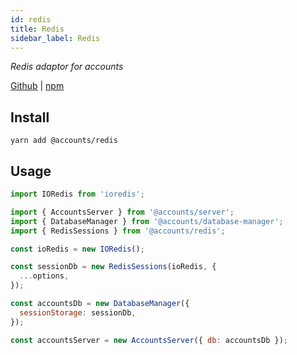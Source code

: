```yaml
---
id: redis
title: Redis
sidebar_label: Redis
---
```


_Redis adaptor for accounts_

[Github](https://github.com/accounts-js/accounts/tree/master/packages/database-redis) |
[npm](https://www.npmjs.com/package/@accounts/redis)

## Install

```
yarn add @accounts/redis
```

## Usage

```javascript
import IORedis from 'ioredis';

import { AccountsServer } from '@accounts/server';
import { DatabaseManager } from '@accounts/database-manager';
import { RedisSessions } from '@accounts/redis';

const ioRedis = new IORedis();

const sessionDb = new RedisSessions(ioRedis, {
  ...options,
});

const accountsDb = new DatabaseManager({
  sessionStorage: sessionDb,
});

const accountsServer = new AccountsServer({ db: accountsDb });
```
